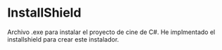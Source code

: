 # InstallShield
Archivo .exe para instalar el proyecto de cine de C#.
He implmentado el installshield para crear este instalador.
